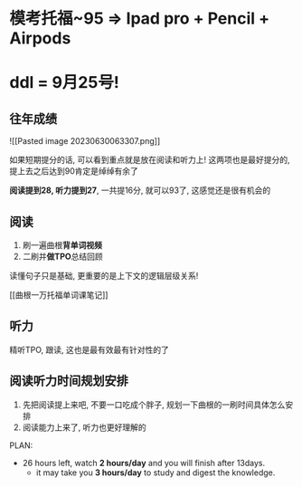 # 模考托福~95 => Ipad pro + Pencil + Airpods
# ddl = 9月25号!

## 往年成绩
![[Pasted image 20230630063307.png]]

如果短期提分的话, 可以看到重点就是放在阅读和听力上! 这两项也是最好提分的, 提上去之后达到90肯定是绰绰有余了

**阅读提到28, 听力提到27**, 一共提16分, 就可以93了, 这感觉还是很有机会的

## 阅读
1. 刷一遍曲根**背单词视频**
2. 二刷并**做TPO**总结回顾

读懂句子只是基础, 更重要的是上下文的逻辑层级关系!

[[曲根一万托福单词课笔记]]

## 听力
精听TPO, 跟读, 这也是最有效最有针对性的了

## 阅读听力时间规划安排
1. 先把阅读提上来吧, 不要一口吃成个胖子, 规划一下曲根的一刷时间具体怎么安排
2. 阅读能力上来了, 听力也更好理解的

PLAN:
- 26 hours left, watch **2 hours/day** and you will finish after 13days. 
	- it may take you **3 hours/day** to study and digest the knowledge.